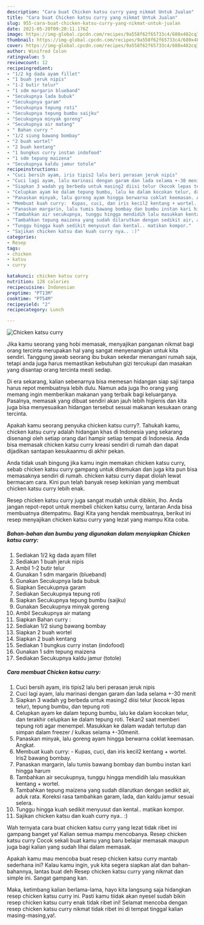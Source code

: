 ```yaml
---
description: "Cara buat Chicken katsu curry yang nikmat Untuk Jualan"
title: "Cara buat Chicken katsu curry yang nikmat Untuk Jualan"
slug: 955-cara-buat-chicken-katsu-curry-yang-nikmat-untuk-jualan
date: 2021-05-20T09:20:11.176Z
image: https://img-global.cpcdn.com/recipes/9a558f62f65733c4/680x482cq70/chicken-katsu-curry-foto-resep-utama.jpg
thumbnail: https://img-global.cpcdn.com/recipes/9a558f62f65733c4/680x482cq70/chicken-katsu-curry-foto-resep-utama.jpg
cover: https://img-global.cpcdn.com/recipes/9a558f62f65733c4/680x482cq70/chicken-katsu-curry-foto-resep-utama.jpg
author: Winifred Colon
ratingvalue: 5
reviewcount: 12
recipeingredient:
- "1/2 kg dada ayam fillet"
- "1 buah jeruk nipis"
- "1-2 butir telur"
- "1 sdm margarin blueband"
- "Secukupnya lada bubuk"
- "Secukupnya garam"
- "Secukupnya tepung roti"
- "Secukupnya tepung bumbu saijku"
- "Secukupnya minyak goreng"
- "Secukupnya air matang"
- " Bahan curry "
- "1/2 siung bawang bombay"
- "2 buah wortel"
- "2 buah kentang"
- "1 bungkus curry instan indofood"
- "1 sdm tepung maizena"
- "Secukupnya kaldu jamur totole"
recipeinstructions:
- "Cuci bersih ayam, iris tipis2 lalu beri perasan jeruk nipis"
- "Cuci lagi ayam, lalu marinasi dengan garam dan lada selama +-30 menit"
- "Siapkan 3 wadah yg berbeda untuk masing2 diisi telur (kocok lepas telur), tepung bumbu, dan tepung roti"
- "Celupkan ayam ke dalam tepung bumbu, lalu ke dalam kocokan telur, dan terakhir celupkan ke dalam tepung roti. Tekan2 saat memberi tepung roti agar menempel. Masukkan ke dalam wadah tertutup dan simpan dalam freezer / kulkas selama +-30menit."
- "Panaskan minyak, lalu goreng ayam hingga berwarna coklat keemasan. Angkat."
- "Membuat kuah curry:  Kupas, cuci, dan iris kecil2 kentang + wortel. Iris2 bawang bombay."
- "Panaskan margarin, lalu tumis bawang bombay dan bumbu instan kari hingga harum"
- "Tambahkan air secukupnya, tunggu hingga mendidih lalu masukkan kentang + wortel."
- "Tambahkan tepung maizena yang sudah dilarutkan dengan sedikit air, aduk rata. Koreksi rasa tambahkan garam, lada, dan kaldu jamur sesuai selera."
- "Tunggu hingga kuah sedikit menyusut dan kental.. matikan kompor."
- "Sajikan chicken katsu dan kuah curry nya.. :)"
categories:
- Resep
tags:
- chicken
- katsu
- curry

katakunci: chicken katsu curry 
nutrition: 128 calories
recipecuisine: Indonesian
preptime: "PT13M"
cooktime: "PT54M"
recipeyield: "2"
recipecategory: Lunch

---
```



![Chicken katsu curry](https://img-global.cpcdn.com/recipes/9a558f62f65733c4/680x482cq70/chicken-katsu-curry-foto-resep-utama.jpg)

Jika kamu seorang yang hobi memasak, menyajikan panganan nikmat bagi orang tercinta merupakan hal yang sangat menyenangkan untuk kita sendiri. Tanggung jawab seorang ibu bukan sekedar menangani rumah saja, tetapi anda juga harus memastikan kebutuhan gizi tercukupi dan masakan yang disantap orang tercinta mesti sedap.

Di era  sekarang, kalian sebenarnya bisa memesan hidangan siap saji tanpa harus repot membuatnya lebih dulu. Namun ada juga lho orang yang memang ingin memberikan makanan yang terbaik bagi keluarganya. Pasalnya, memasak yang dibuat sendiri akan jauh lebih higienis dan kita juga bisa menyesuaikan hidangan tersebut sesuai makanan kesukaan orang tercinta. 



Apakah kamu seorang penyuka chicken katsu curry?. Tahukah kamu, chicken katsu curry adalah hidangan khas di Indonesia yang sekarang disenangi oleh setiap orang dari hampir setiap tempat di Indonesia. Anda bisa memasak chicken katsu curry kreasi sendiri di rumah dan dapat dijadikan santapan kesukaanmu di akhir pekan.

Anda tidak usah bingung jika kamu ingin memakan chicken katsu curry, sebab chicken katsu curry gampang untuk ditemukan dan juga kita pun bisa memasaknya sendiri di rumah. chicken katsu curry dapat diolah lewat bermacam cara. Kini pun telah banyak resep kekinian yang membuat chicken katsu curry lebih enak.

Resep chicken katsu curry juga sangat mudah untuk dibikin, lho. Anda jangan repot-repot untuk membeli chicken katsu curry, lantaran Anda bisa membuatnya ditempatmu. Bagi Kita yang hendak membuatnya, berikut ini resep menyajikan chicken katsu curry yang lezat yang mampu Kita coba.

<!--inarticleads1-->

##### Bahan-bahan dan bumbu yang digunakan dalam menyiapkan Chicken katsu curry:

1. Sediakan 1/2 kg dada ayam fillet
1. Sediakan 1 buah jeruk nipis
1. Ambil 1-2 butir telur
1. Gunakan 1 sdm margarin (blueband)
1. Gunakan Secukupnya lada bubuk
1. Siapkan Secukupnya garam
1. Sediakan Secukupnya tepung roti
1. Siapkan Secukupnya tepung bumbu (saijku)
1. Gunakan Secukupnya minyak goreng
1. Ambil Secukupnya air matang
1. Siapkan  Bahan curry :
1. Sediakan 1/2 siung bawang bombay
1. Siapkan 2 buah wortel
1. Siapkan 2 buah kentang
1. Sediakan 1 bungkus curry instan (indofood)
1. Gunakan 1 sdm tepung maizena
1. Sediakan Secukupnya kaldu jamur (totole)




<!--inarticleads2-->

##### Cara membuat Chicken katsu curry:

1. Cuci bersih ayam, iris tipis2 lalu beri perasan jeruk nipis
1. Cuci lagi ayam, lalu marinasi dengan garam dan lada selama +-30 menit
1. Siapkan 3 wadah yg berbeda untuk masing2 diisi telur (kocok lepas telur), tepung bumbu, dan tepung roti
1. Celupkan ayam ke dalam tepung bumbu, lalu ke dalam kocokan telur, dan terakhir celupkan ke dalam tepung roti. Tekan2 saat memberi tepung roti agar menempel. Masukkan ke dalam wadah tertutup dan simpan dalam freezer / kulkas selama +-30menit.
1. Panaskan minyak, lalu goreng ayam hingga berwarna coklat keemasan. Angkat.
1. Membuat kuah curry:  - Kupas, cuci, dan iris kecil2 kentang + wortel. Iris2 bawang bombay.
1. Panaskan margarin, lalu tumis bawang bombay dan bumbu instan kari hingga harum
1. Tambahkan air secukupnya, tunggu hingga mendidih lalu masukkan kentang + wortel.
1. Tambahkan tepung maizena yang sudah dilarutkan dengan sedikit air, aduk rata. Koreksi rasa tambahkan garam, lada, dan kaldu jamur sesuai selera.
1. Tunggu hingga kuah sedikit menyusut dan kental.. matikan kompor.
1. Sajikan chicken katsu dan kuah curry nya.. :)




Wah ternyata cara buat chicken katsu curry yang lezat tidak ribet ini gampang banget ya! Kalian semua mampu mencobanya. Resep chicken katsu curry Cocok sekali buat kamu yang baru belajar memasak maupun juga bagi kalian yang sudah lihai dalam memasak.

Apakah kamu mau mencoba buat resep chicken katsu curry mantab sederhana ini? Kalau kamu ingin, yuk kita segera siapkan alat dan bahan-bahannya, lantas buat deh Resep chicken katsu curry yang nikmat dan simple ini. Sangat gampang kan. 

Maka, ketimbang kalian berlama-lama, hayo kita langsung saja hidangkan resep chicken katsu curry ini. Pasti kamu tiidak akan nyesel sudah bikin resep chicken katsu curry enak tidak ribet ini! Selamat mencoba dengan resep chicken katsu curry nikmat tidak ribet ini di tempat tinggal kalian masing-masing,ya!.

